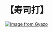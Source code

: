 # 【寿司打】 #

[![Image from Gyazo](https://i.gyazo.com/c3579a3e3d8878905a4c06e06453fdaa.jpg)](https://gyazo.com/c3579a3e3d8878905a4c06e06453fdaa)
